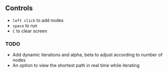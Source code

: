 ## Controls
- `left click` to add nodes
- `space` to run
- `C` to clear screen

### TODO
- Add dynamic iterations and alpha, beta to adjust according to number of nodes
- An option to view the shortest path in real time while iterating
